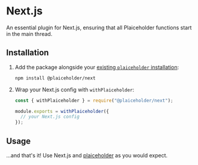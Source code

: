 # Next.js

An essential plugin for Next.js, ensuring that all Plaiceholder functions start in the main thread.

## Installation

1. Add the package alongside your [existing `plaiceholder` installation](/getting-started):

   ```sh npm2yarn
   npm install @plaiceholder/next
   ```

2. Wrap your Next.js config with `withPlaiceholder`:

   ```js title="next.config.js"
   const { withPlaiceholder } = require("@plaiceholder/next");

   module.exports = withPlaiceholder({
     // your Next.js config
   });
   ```

## Usage

…and that's it! Use Next.js and [plaiceholder](/usage) as you would expect.
